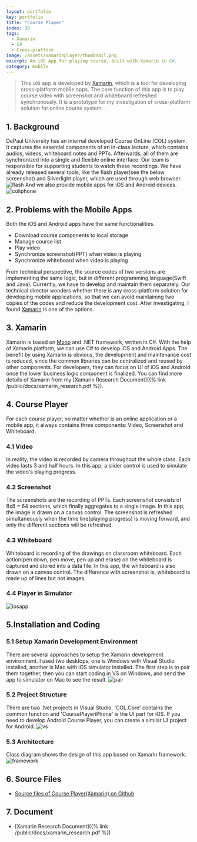 ```yaml
---
layout: portfolio
key: portfolio
title: "Course Player"
index: 30
tags:
  - Xamarin
  - C#
  - Cross-platform
image: /assets/xamarinplayer/thumbnail.png
excerpt: An iOS App for playing course, built with Xamarin in C#.
category: mobile
---
```


> This `iOS` app is developed by [Xamarin](https://xamarin.com/), which is a tool for developing cross-platform mobile apps. The core function of this app is to play course video with screenshot and whiteboard refreshed synchronously. It is a prototype for my investigation of cross-platform solution for online course system.

## 1. Background
DePaul University has an internal developed Course OnLine (COL) system. It captures the essential components of an in-class lecture, which contains audios, videos, whiteboard notes and PPTs. Afterwards, all of them are synchronized into a single and flexible online interface. Our team is responsible for supporting students to watch these recordings. We have already released several tools, like the flash player(see the below screenshot) and Silverlight player, which are used through web browser.
![flash](/assets/xamarinplayer/flash.png "flash")
And we also provide mobile apps for iOS and Android devices.  
![coliphone](/assets/xamarinplayer/col_iphone.jpeg "coliphone")

## 2. Problems with the Mobile Apps
Both the iOS and Android apps have the same functionalities.  
* Download course components to local storage
* Manage course list
* Play video
* Synchronize screenshot(PPT) when video is playing
* Synchronize whiteboard when video is playing

From technical perspective, the source codes of two versions are implementing the same logic, but in different programming language(Swift and Java). Currently, we have to develop and maintain them separately. Our technical director wonders whether there is any cross-platform solution for developing mobile applications, so that we can avoid maintaining two copies of the codes and reduce the development cost. After investigating, I found [Xamarin](https://xamarin.com/) is one of the options.

## 3. Xamarin
Xamarin is based on [Mono](http://www.mono-project.com/) and .NET framework, written in C#. With the help of Xamarin platform, we can use C# to develop iOS and Android Apps. The benefit by using Xamarin is obvious, the development and maintenance cost is reduced, since the common libraries can be centralized and reused by other components. For developers, they can focus on UI of iOS and Android once the lower business logic component is finalized. You can find more details of Xamarin from my [Xamarin Research Document]({% link /public/docs/xamarin_research.pdf %}).

## 4. Course Player
For each course player, no matter whether is an online application or a mobile app, it always contains three components: Video, Screenshot and Whiteboard.  
### 4.1 Video
In reality, the video is recorded by camera throughout the whole class. Each video lasts 3 and half hours. In this app, a slider control is used to simulate the video's playing progress.
### 4.2 Screenshot
The screenshots are the recording of PPTs. Each screenshot consists of 8x8 = 64 sections, which finally aggregates to a single image. In this app, the image is drawn on a canvas control. The screenshot is refreshed simultaneously when the time line(playing progress) is moving forward, and only the different sections will be refreshed.   
### 4.3 Whiteboard
Whiteboard is recording of the drawings on classroom whiteboard. Each action(pen down, pen move, pen up and erase) on the whiteboard is captured and stored into a data file. In this app, the whiteboard is also drawn on a canvas control. The difference with screenshot is, whiteboard is made up of lines but not images.
### 4.4 Player in Simulator
![iosapp](/assets/xamarinplayer/iosapp.png "iosapp")  

## 5.Installation and Coding
### 5.1 Setup Xamarin Development Environment
There are several approaches to setup the Xamarin development environment. I used two desktops, one is Windows with Visual Studio installed, another is Mac with iOS simulator installed. The first step is to pair them together, then you can start coding in VS on Windows, and send the app to simulator on Mac to see the result.
![pair](/assets/xamarinplayer/pair.png "pair")  
### 5.2 Project Structure
There are two .Net projects in Visual Studio. 'COL.Core' contains the common function and 'CoursePlayeriPhone' is the UI part for iOS. If you need to develop Android Course Player, you can create a similar UI project for Android.
![vs](/assets/xamarinplayer/vs.png "vs")  
### 5.3 Architecture
Class diagram shows the design of this app based on Xamarin framework.
![framework](/assets/xamarinplayer/framework.png "framework")  

## 6. Source Files
* [Source files of Course Player(Xamarin) on Github](https://github.com/jojozhuang/Portfolio/tree/master/CoursePlayerXamarin)

## 7. Document
* [Xamarin Research Document]({% link /public/docs/xamarin_research.pdf %})
